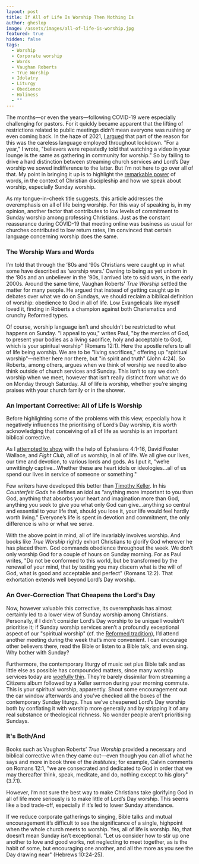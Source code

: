 ```yaml
---
layout: post
title: If All of Life Is Worship Then Nothing Is
author: gheslop
image: /assets/images/all-of-life-is-worship.jpg
featured: true
hidden: false
tags:
  - Worship
  - Corporate worship
  - Words
  - Vaughan Roberts
  - True Worship
  - Idolatry
  - Liturgy
  - Obedience
  - Holiness
  - ""
---
```

The months—or even the years—following COVID-19 were especially challenging for pastors. For it quickly became apparent that the lifting of restrictions related to public meetings didn’t mean everyone was rushing or even coming back. In the haze of 2021, [I argued](https://rekindle.co.za/content/2021-08-26-christian-go-back-to-church) that part of the reason for this was the careless language employed throughout lockdown. "For a year," I wrote, "believers were repeatedly told that watching a video in your lounge is the same as gathering in community for worship." So by failing to drive a hard distinction between streaming church services and Lord’s Day worship we sowed indifference to the latter. But I’m not here to go over all of that. My point in bringing it up is to highlight the [remarkable power](https://rekindle.co.za/content/2021-03-24-word-of-faith) of words, in the context of Christian discipleship and how we speak about worship, especially Sunday worship.

As my tongue-in-cheek title suggests, this article addresses the overemphasis on all of life being worship. For this way of speaking is, in my opinion, another factor that contributes to low levels of commitment to Sunday worship among professing Christians. Just as the constant reassurance during COVID-19 that meeting online was business as usual for churches contributed to low return rates, I’m convinced that certain language concerning worship does the same.

### The Worship Wars and Words

I’m told that through the ‘80s and ‘90s Christians were caught up in what some have described as ‘worship wars.’ Owning to being as yet unborn in the ‘80s and an unbeliever in the ’90s, I arrived late to said wars, in the early 2000s. Around the same time, Vaughan Roberts’ *True Worship* settled the matter for many people. He argued that instead of getting caught up in debates over what we do on Sundays, we should reclaim a biblical definition of worship: obedience to God in all of life. Low Evangelicals like myself loved it, finding in Roberts a champion against both Charismatics and crunchy Reformed types.

Of course, worship language isn’t and shouldn’t be restricted to what happens on Sunday. "I appeal to you," writes Paul, "by the mercies of God, to present your bodies as a living sacrifice, holy and acceptable to God, which is your spiritual worship" (Romans 12:1). Here the apostle refers to all of life being worship. We are to be "living sacrifices," offering up "spiritual worship"—neither here nor there, but "in spirit and truth" (John 4:24). So Roberts, among others, argues when we think of worship we need to also think outside of church services and Sunday. This isn’t to say we don’t worship when we meet, however that isn’t really distinct from what we do on Monday through Saturday. All of life is worship, whether you’re singing praises with your church family or in the shower.

### An Important Corrective: All of Life Is Worship

Before highlighting some of the problems with this view, especially how it negatively influences the prioritising of Lord’s Day worship, it is worth acknowledging that conceiving of all of life as worship is an important biblical corrective.

As I [attempted to show](https://rekindle.co.za/content/2022-05-19-ephesians-prisoner-and-captive) with the help of Ephesians 4:1-16, David Foster Wallace, and *Fight Club,* all of us worship, in all of life. We all give our lives, our time and devotion, to various lords and gods. As I put it, "we’re unwittingly captive…Whether these are heart idols or ideologies…all of us spend our lives in service of someone or something."

Few writers have developed this better than [Timothy Keller](https://rekindle.co.za/content/2024-08-20-doodle-keller-character). In his *Counterfeit Gods* he defines an idol as “anything more important to you than God, anything that absorbs your heart and imagination more than God, anything you seek to give you what only God can give…anything so central and essential to your life that, should you lose it, your life would feel hardly worth living.” Everyone’s life is spent in devotion and commitment, the only difference is who or what we serve.

With the above point in mind, all of life invariably involves worship. And books like *True Worship* rightly exhort Christians to glorify God wherever he has placed them. God commands obedience throughout the week. We don’t only worship God for a couple of hours on Sunday morning. For as Paul writes, "Do not be conformed to this world, but be transformed by the renewal of your mind, that by testing you may discern what is the will of God, what is good and acceptable and perfect" (Romans 12:2). That exhortation extends well beyond Lord’s Day worship.

### An Over-Correction That Cheapens the Lord's Day

Now, however valuable this corrective, its overemphasis has almost certainly led to a lower view of Sunday worship among Christians. Personally, if I didn’t consider Lord’s Day worship to be unique I wouldn’t prioritise it; if Sunday worship services aren’t a profoundly exceptional aspect of our "spiritual worship" (cf. the [Reformed tradition](https://rekindle.co.za/content/2021-11-16-communion)), I’d attend another meeting during the week that’s more convenient. I can encourage other believers there, read the Bible or listen to a Bible talk, and even sing. Why bother with Sunday? 

Furthermore, the contemporary liturgy of music set plus Bible talk and as little else as possible has compounded matters, since many worship services today are [woefully thin](https://africa.thegospelcoalition.org/article/make-the-call-to-worship-great-again/). They’re barely dissimilar from streaming a Citizens album followed by a Keller sermon during your morning commute. This is your spiritual worship, apparently. Shout some encouragement out the car window afterwards and you’ve checked all the boxes of the contemporary Sunday liturgy. Thus we’ve cheapened Lord’s Day worship both by conflating it with worship more generally and by stripping it of any real substance or theological richness. No wonder people aren’t prioritising Sundays.

### It's Both/And

Books such as Vaughan Roberts’ *True Worship* provided a necessary and biblical corrective when they came out—even though you can all of what he says and more in book three of the *Institutes*; for example, Calvin comments on Romans 12:1, "we are consecrated and dedicated to God in order that we may thereafter think, speak, meditate, and do, nothing except to his glory" (3.7.1).

However, I’m not sure the best way to make Christians take glorifying God in all of life more seriously is to make little of Lord’s Day worship. This seems like a bad trade-off, especially if it’s led to lower Sunday attendance.

If we reduce corporate gatherings to singing, Bible talks and mutual encouragement it’s difficult to see the significance of a single, highpoint when the whole church meets to worship. Yes, all of life is worship. No, that doesn’t mean Sunday isn’t exceptional. "Let us consider how to stir up one another to love and good works, not neglecting to meet together, as is the habit of some, but encouraging one another, and all the more as you see the Day drawing near" (Hebrews 10:24-25).